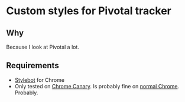 # Custom styles for Pivotal tracker

## Why

Because I look at Pivotal a lot.

## Requirements

* [Stylebot](https://chrome.google.com/webstore/detail/oiaejidbmkiecgbjeifoejpgmdaleoha) for Chrome
* Only tested on [Chrome Canary](http://tools.google.com/dlpage/chromesxs). Is probably fine on [normal Chrome](https://www.google.com/chrome). Probably.


